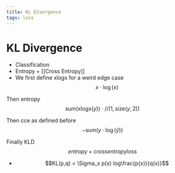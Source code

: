 ```yaml
---
title: KL Divergence
tags: loss
---
```


# KL Divergence
- Classification
- Entropy + [[Cross Entropy]]
- We first define xlogx for a weird edge case $$x \cdot \log\left( x \right)$$

Then entropy $$\mathrm{sum}\left( \mathrm{xlogx}\left( y \right) \right) \cdot \mathrm{//}\left( 1, \mathrm{size}\left( y, 2 \right) \right)$$

Then cce as defined before $$ - \mathrm{sum}\left( y \cdot \log\left( ŷ \right) \right)$$

Finally KLD $$entropy + crossentropyloss$$

 - $$KL(p,q) = \Sigma_x p(x) log\frac{p(x)}{q(x)}$$










